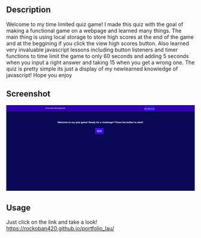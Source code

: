 ## Description
Welcome to my time limited quiz game! I made this quiz with the goal of making a functional game on a webpage and learned many things. The main thing is using local storage to store high scores at the end of the game and at the beggining if you click the view high scores button. Also learned very invaluable javascript lessons including button listeners and timer functions to time limit the game to only 60 seconds and adding 5 seconds when you input a right answer and taking 15 when you get a wrong one. The quiz is pretty simple its just a display of my newlearned knowledge of javascript! Hope you enjoy

## Screenshot
![Screenshot](./Assets/ss.png)

## Usage
Just click on the link and take a look! https://rockoban420.github.io/portfolio_lau/
